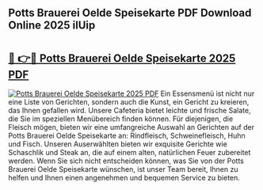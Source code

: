 ## Potts Brauerei Oelde Speisekarte PDF Download Online 2025 ilUip

# <h2><a href="http://gccm47.nevu.top/?p=Potts+Brauerei+Oelde+Speisekarte">🔗 👉🔴 Potts Brauerei Oelde Speisekarte 2025 PDF</a></h2>

[![Potts Brauerei Oelde Speisekarte 2025 PDF](https://i.imgur.com/dBaPXMq.png)](http://gccm47.nevu.top/?p=Potts+Brauerei+Oelde+Speisekarte)
Ein Essensmenü ist nicht nur eine Liste von Gerichten, sondern auch die Kunst, ein Gericht zu kreieren, das Ihnen gefallen wird. Unsere Cafeteria bietet leichte und frische Salate, die Sie im speziellen Menübereich finden können. Für diejenigen, die Fleisch mögen, bieten wir eine umfangreiche Auswahl an Gerichten auf der Potts Brauerei Oelde Speisekarte an: Rindfleisch, Schweinefleisch, Huhn und Fisch. Unseren Auserwählten bieten wir exquisite Gerichte wie Schaschlik und Steak an, die auf einem alten, natürlichen Feuer zubereitet werden. Wenn Sie sich nicht entscheiden können, was Sie von der Potts Brauerei Oelde Speisekarte wünschen, ist unser Team bereit, Ihnen zu helfen und Ihnen einen angenehmen und bequemen Service zu bieten.

